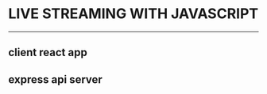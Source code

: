 # LIVE STREAMING WITH JAVASCRIPT
--------------------------------

client react app
-----------------


express api  server
-------------------